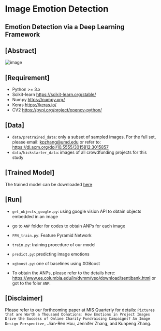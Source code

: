 # Image Emotion Detection

## Emotion Detection via a Deep Learning Framework

## [Abstract]
![image](https://user-images.githubusercontent.com/729885/181081760-0c90f758-f3cb-49ba-8d45-611f565581c6.png)


## [Requirement]
- Python >= 3.x
- Scikit-learn https://scikit-learn.org/stable/
- Numpy https://numpy.org/
- Keras https://keras.io/
- CV2 https://pypi.org/project/opencv-python/

## [Data]
- `data/pretrained_data`: only a subset of sampled images. For the full set, please email: kpzhang@umd.edu or refer to: https://dl.acm.org/doi/10.5555/3015812.3015857
- `data/kickstarter_data`: images of all crowdfunding projects for this study

## [Trained Model]
The trained model can be downloaded <a href='https://github.com/kpzhang/kpzhang.github.io/tree/main/models/model_weights.h5'>here</a>

## [Run] 
- `get_objects_google.py`: using google vision API to obtain objects embedded in an image
- go to `ANP` folder for codes to obtain ANPs for each image
- `FPN_train.py`: Feature Pyramid Network
- `train.py`: training procedure of our model
- `predict.py`: predicting image emotions
- `xgboost.py`: one of baselines using XGBoost


- To obtain the ANPs, please refer to the details here: https://www.ee.columbia.edu/ln/dvmm/vso/download/sentibank.html or got to the foler `ANP`.


## [Disclaimer]

Please refer to our forthcoming paper at MIS Quarterly for details: 
`Pictures that are Worth a Thousand Donations: How Emotions in Project Images Drive the Success of Online Charity Fundraising Campaigns? An Image Design Perspective,` Jian-Ren Hou, Jennifer Zhang, and Kunpeng Zhang.


